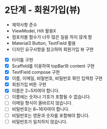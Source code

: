 # 2단계 - 회원가입(뷰)

- 제약사항 준수
- ViewModel, Hilt 활용X
- 컴포저블 함수가 너무 많은 일을 하지 않게 함
- Material3 Button, TextField 활용
- 디자인 요구사항을 참고하여 회원가입 뷰 구현
- [x] 타이틀 구현
- [x] Scaffold를 이용하여 topBar와 content 구현
- [x] TextField compose 구현
- [x] 이름, 이메일, 비밀번호, 비밀번호 확인 입력창 구현
- [x] 회원가입 버튼 구현
- [x] 이름은 2~5자여야 합니다.
- [ ] 이름에는 숫자나 기호가 포함될 수 없습니다.
- [ ] 이메일 형식이 올바르지 않습니다.
- [ ] 비밀번호는 8~16자여야 합니다.
- [ ] 비밀번호는 영문과 숫자를 포함해야 합니다.
- [ ] 비밀번호가 일치하지 않습니다.